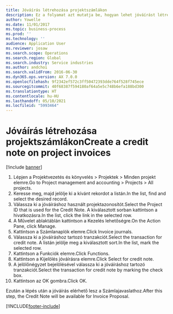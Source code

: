 ```yaml
---
title: Jóváírás létrehozása projektszámlákon
description: Ez a folyamat azt mutatja be, hogyan lehet jóváírást létrehozni a már feladott projektszámlákon.
author: Yowelle
ms.date: 11/01/2017
ms.topic: business-process
ms.prod: ''
ms.technology: ''
audience: Application User
ms.reviewer: josaw
ms.search.scope: Operations
ms.search.region: Global
ms.search.industry: Service industries
ms.author: andchoi
ms.search.validFrom: 2016-06-30
ms.dyn365.ops.version: AX 7.0.0
ms.openlocfilehash: 9f2342ef572c3ff50472393dde764f528f745ece
ms.sourcegitcommit: 40f68387f594180af64a5e5c748b6efa188bd300
ms.translationtype: HT
ms.contentlocale: hu-HU
ms.lasthandoff: 05/10/2021
ms.locfileid: "5993464"
---
```

# <a name="create-a-credit-note-on-project-invoices"></a><span data-ttu-id="c9c7e-103">Jóváírás létrehozása projektszámlákon</span><span class="sxs-lookup"><span data-stu-id="c9c7e-103">Create a credit note on project invoices</span></span>

[!include [banner](../../includes/banner.md)]

1. <span data-ttu-id="c9c7e-104">Lépjen a Projektvezetés és könyvelés > Projektek > Minden projekt elemre.</span><span class="sxs-lookup"><span data-stu-id="c9c7e-104">Go to Project management and accounting > Projects > All projects.</span></span> 
2. <span data-ttu-id="c9c7e-105">Keresse meg, majd jelölje ki a kívánt rekordot a listán.</span><span class="sxs-lookup"><span data-stu-id="c9c7e-105">In the list, find and select the desired record.</span></span> 
3. <span data-ttu-id="c9c7e-106">Válassza ki a jóváíráshoz használt projektazonosítót.</span><span class="sxs-lookup"><span data-stu-id="c9c7e-106">Select the Project ID that is used for the Credit Note.</span></span> <span data-ttu-id="c9c7e-107">A kiválasztott sorban kattintson a hivatkozásra.</span><span class="sxs-lookup"><span data-stu-id="c9c7e-107">In the list, click the link in the selected row.</span></span> 
4. <span data-ttu-id="c9c7e-108">A Művelet ablaktáblán kattintson a Kezelés lehetőségre.</span><span class="sxs-lookup"><span data-stu-id="c9c7e-108">On the Action Pane, click Manage.</span></span> 
5. <span data-ttu-id="c9c7e-109">Kattintson a Számlanaplók elemre.</span><span class="sxs-lookup"><span data-stu-id="c9c7e-109">Click Invoice journals.</span></span> 
6. <span data-ttu-id="c9c7e-110">Válassza ki a jóváíráshoz tartozó tranzakciót.</span><span class="sxs-lookup"><span data-stu-id="c9c7e-110">Select the transaction for credit note.</span></span> <span data-ttu-id="c9c7e-111">A listán jelölje meg a kiválasztott sort.</span><span class="sxs-lookup"><span data-stu-id="c9c7e-111">In the list, mark the selected row.</span></span> 
7. <span data-ttu-id="c9c7e-112">Kattintson a Funkciók elemre.</span><span class="sxs-lookup"><span data-stu-id="c9c7e-112">Click Functions.</span></span> 
8. <span data-ttu-id="c9c7e-113">Kattintson a Kijelölés jóváírásra elemre.</span><span class="sxs-lookup"><span data-stu-id="c9c7e-113">Click Select for credit note.</span></span> 
9. <span data-ttu-id="c9c7e-114">A jelölőnégyzet bejelölésével válassza ki a jóváíráshoz tartozó tranzakciót.</span><span class="sxs-lookup"><span data-stu-id="c9c7e-114">Select the transaction for credit note by marking the check box.</span></span>
10. <span data-ttu-id="c9c7e-115">Kattintson az OK gombra.</span><span class="sxs-lookup"><span data-stu-id="c9c7e-115">Click OK.</span></span> 

<span data-ttu-id="c9c7e-116">Ezután a lépés után a jóváírás elérhető lesz a Számlajavaslathoz.</span><span class="sxs-lookup"><span data-stu-id="c9c7e-116">After this step, the Credit Note will be available for Invoice Proposal.</span></span>


[!INCLUDE[footer-include](../../includes/footer-banner.md)]